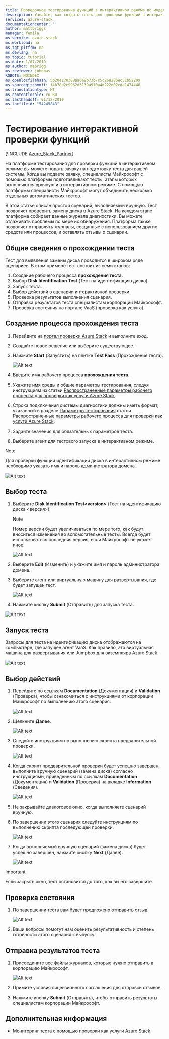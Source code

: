 ```yaml
---
title: Проверочное тестирование функций в интерактивном режиме по модели "проверка как услуга" для Azure Stack | Документация Майкрософт
description: Узнайте, как создать тесты для проверки функций в интерактивном режиме по модели "проверка как услуга" для Azure Stack.
services: azure-stack
documentationcenter: ''
author: mattbriggs
manager: femila
ms.service: azure-stack
ms.workload: na
ms.tgt_pltfrm: na
ms.devlang: na
ms.topic: tutorial
ms.date: 1/07/2019
ms.author: mabrigg
ms.reviewer: johnhas
ROBOTS: NOINDEX
ms.openlocfilehash: 5b20e170388aa6e9b73b7c5c26a286ec51b52209
ms.sourcegitcommit: f4b78e2c9962d3139a910a4d222d02cda1474440
ms.translationtype: HT
ms.contentlocale: ru-RU
ms.lasthandoff: 01/12/2019
ms.locfileid: "54245843"
---
```

# <a name="interactive-feature-verification-testing"></a>Тестирование интерактивной проверки функций  

[!INCLUDE [Azure_Stack_Partner](./includes/azure-stack-partner-appliesto.md)]

На платформе тестирования для проверки функций в интерактивном режиме вы можете подать заявку на подготовку теста для вашей системы. Когда вы подаете заявку, специалисты Майкрософт с помощью платформы подготавливают тесты, этапы которых выполняются вручную и в интерактивном режиме. С помощью платформы специалисты Майкрософт могут объединить несколько отдельных автоматических тестов.

В этой статье описан простой сценарий, выполняемый вручную. Тест позволяет проверить замену диска в Azure Stack. На каждом этапе платформа собирает данные журнала диагностики. Вы можете отлаживать проблемы по мере их обнаружения. Платформа также позволяет отправлять журналы, созданные с использованием других средств или процессов, и оставлять отзывы о сценарии.

## <a name="overview-of-a-test-pass"></a>Общие сведения о прохождении теста

Тест для выявления замены диска проводится в широком ряде сценариев. В этом примере тест состоит из семи этапов:

1.  Создание рабочего процесса **прохождения теста**.
2.  Выбор **Disk Identification Test** (Тест на идентификацию диска).
3.  Запуск теста.
4.  Выбор действий в сценарии интерактивной проверки.
5.  Проверка результатов выполнения сценария.
6.  Отправка результатов теста специалистам корпорации Майкрософт.
7.  Проверка состояния на портале VaaS (проверка как услуга).

## <a name="create-a-new-test-pass"></a>Создание процесса прохождения теста

1.  Перейдите на [портал проверки Azure Stack](https://www.azurestackvalidation.com) и выполните вход.

2.  Создайте новое решение или выберите существующее.

3.  Нажмите **Start** (Запустить) на плитке **Test Pass** (Прохождение теста).

    ![Alt text](media/azure-stack-vaas-interactive-feature-verification/image1.png)

4.  Введите имя рабочего процесса **прохождения теста**.

5.  Укажите имя среды и общие параметры тестирования, следуя инструкциям из статьи [Распространенные параметры рабочего процесса для проверки как услуги Azure Stack](azure-stack-vaas-parameters.md).

6.  Строка подключения системы диагностики должны иметь формат, указанный в разделе [Параметры тестирования](azure-stack-vaas-parameters.md#test-parameters) статьи [Распространенные параметры рабочего процесса для проверки как услуги Azure Stack](azure-stack-vaas-parameters.md).

7.  Задайте значения для обязательных параметров теста.

8.  Выберите агент для тестового запуска в интерактивном режиме.

> [!Note]  
> Для проверки функции идентификации диска в интерактивном режиме необходимо указать имя и пароль администратора домена.

![Alt text](media/azure-stack-vaas-interactive-feature-verification/image2.png)

## <a name="select-the-test"></a>Выбор теста

1.  Выберите **Disk Identification Test\<version>** (Тест на идентификацию диска <версия>).

    > [!Note]  
    > Номер версии будет увеличиваться по мере того, как будут вноситься изменения во вспомогательные тесты. Всегда будет использоваться последняя версия, если Майкрософт не укажет иное.

    ![Alt text](media/azure-stack-vaas-interactive-feature-verification/image4.png)

2.  Выберите **Edit** (Изменить) и укажите имя и пароль администратора домена.

3.  Выберите агент или виртуальную машину для развертывания, где будет запущен тест.

    ![Alt text](media/azure-stack-vaas-interactive-feature-verification/image5.png)

4.  Нажмите кнопку **Submit** (Отправить) для запуска теста.

![Alt text](media/azure-stack-vaas-interactive-feature-verification/image6.png)

## <a name="start-the-test"></a>Запуск теста

Запросы для теста на идентификацию диска отображаются на компьютере, где запущен агент VaaS. Как правило, это виртуальная машина для развертывания или Jumpbox для экземпляра Azure Stack.

![Alt text](media/azure-stack-vaas-interactive-feature-verification/image8.png)

## <a name="choose-the-actions"></a>Выбор действий

1.  Перейдите по ссылкам **Documentation** (Документация) и **Validation** (Проверка), чтобы ознакомиться с инструкциями от корпорации Майкрософт по выполнению этого сценария.

    ![Alt text](media/azure-stack-vaas-interactive-feature-verification/image9.png)

2.  Щелкните **Далее**.

    ![Alt text](media/azure-stack-vaas-interactive-feature-verification/image10.png)

3.  Следуйте инструкциям по выполнению скрипта предварительной проверки.

    ![Alt text](media/azure-stack-vaas-interactive-feature-verification/image11.png)

4.  Когда скрипт предварительной проверки будет успешно завершен, выполните вручную сценарий (замена диска) согласно инструкциями, приведенным по ссылкам **Documentation** (Документация) и **Validation** (Проверка) на вкладке **Information** (Сведения).

    ![Alt text](media/azure-stack-vaas-interactive-feature-verification/image12.png)

5.  Не закрывайте диалоговое окно, когда выполняете сценарий вручную.

6.  По завершении этого сценария следуйте инструкциям по выполнению скрипта последующей проверки.

    ![Alt text](media/azure-stack-vaas-interactive-feature-verification/image13.png)

7.  Когда выполняемый вручную сценарий (замена диска) будет успешно завершен, нажмите кнопку **Next** (Далее).

    ![Alt text](media/azure-stack-vaas-interactive-feature-verification/image14.png)

> [!Important]  
> Если закрыть окно, тест остановится до того, как вы его завершите.

## <a name="check-the-status"></a>Проверка состояния

1.  По завершении теста вам будет предложено отправить отзыв.

    ![Alt text](media/azure-stack-vaas-interactive-feature-verification/image15.png)

2.  Ваши вопросы помогут нам оценить результативность и степень готовности этого сценария к выпуску.

## <a name="send-the-test-result"></a>Отправка результатов теста

1.  Присоедините все файлы журналов, которые нужно отправить в корпорацию Майкрософт.

    ![Alt text](media/azure-stack-vaas-interactive-feature-verification/image16.png)

2.  Примите условия лицензионного соглашения для отправки отзывов.

3.  Нажмите кнопку **Submit** (Отправить), чтобы отправить результаты специалистам корпорации Майкрософт.

## <a name="next-steps"></a>Дополнительная информация

- [Мониторинг теста с помощью проверки как услуги Azure Stack](azure-stack-vaas-monitor-test.md)

